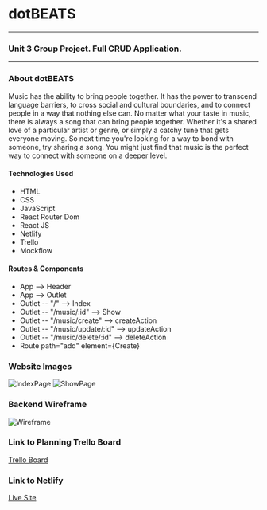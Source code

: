 # dotBEATS
***
### Unit 3 Group Project. Full CRUD Application.
***
### About dotBEATS
Music has the ability to bring people together. It has the power to transcend language barriers, to cross social and cultural boundaries, and to connect people in a way that nothing else can. No matter what your taste in music, there is always a song that can bring people together. Whether it's a shared love of a particular artist or genre, or simply a catchy tune that gets everyone moving. So next time you're looking for a way to bond with someone, try sharing a song. You might just find that music is the perfect way to connect with someone on a deeper level.


#### Technologies Used
- HTML
- CSS
- JavaScript
- React Router Dom
- React JS
- Netlify
- Trello
- Mockflow

 #### Routes & Components
- App --> Header 
- App --> Outlet 
- Outlet -- "/" --> Index
- Outlet -- "/music/:id" --> Show
- Outlet -- "/music/create" --> createAction
- Outlet -- "/music/update/:id" --> updateAction
- Outlet -- "/music/delete/:id" --> deleteAction
-  Route path="add" element={Create} 

### Website Images
![IndexPage](https://i.imgur.com/NHzlwMj.png)
![ShowPage](https://i.imgur.com/0CfQGFH.png)

### Backend Wireframe
![Wireframe](https://i.imgur.com/cRkBW9h.png)

### Link to Planning Trello Board
[Trello Board](https://trello.com/b/R18LUIEC/project-3)

### Link to Netlify 
[Live Site](https://reliable-marzipan-f9fc1b.netlify.app/)